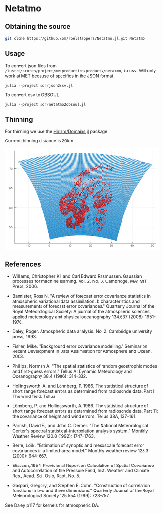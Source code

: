 # Netatmo

## Obtaining the source 

```bash
git clone https://github.com/roelstappers/Netatmo.jl.git Netatmo
```

## Usage 
To convert json files from `/lustre/storeB/project/metproduction/products/netatmo/`
 to csv. Will only work at MET because of specifics in the JSON format. 

```julia
julia --project scr/json2csv.jl
```

To convert csv to OBSOUL

```julia 
julia --project scr/netatmo2obsoul.jl
```

## Thinning 

For thinning we use the [Hirlam/Domains.jl](https://github.com/Hirlam/Domains.jl) package

Current thinning distance is 20km

![](docs/src/assets/scatter_metcoop25c_20km.png)


## References
* Williams, Christopher KI, and Carl Edward Rasmussen. Gaussian processes for machine learning. Vol. 2. No. 3. Cambridge, MA: MIT Press, 2006.

* Bannister, Ross N. "A review of forecast error covariance statistics in atmospheric variational data assimilation. I: Characteristics and measurements of forecast error covariances." Quarterly Journal of the Royal Meteorological Society: A journal of the atmospheric sciences, applied meteorology and physical oceanography 134.637 (2008): 1951-1970.


* Daley, Roger. Atmospheric data analysis. No. 2. Cambridge university press, 1993.
* Fisher, Mike. "Background error covariance modelling." Seminar on Recent Development in Data Assimilation for Atmosphere and Ocean. 2003.

* Phillips, Norman A. "The spatial statistics of random geostrophic modes and first-guess errors." Tellus A: Dynamic Meteorology and Oceanography 38.4 (1986): 314-332.
* Hollingsworth, A. and Lönnberg, P. 1986. The statistical structure of short  range forecast errors as determined from  radiosonde data.  Part I: The wind  field. Tellus 
* Lönnberg, P. and Hollingsworth, A. 1986. The statistical structure of short range  forecast errors as determined from radiosonde data. Part 11: the covariance of height and wind  errors. Tellus 38A, 137-161.
* Parrish, David F., and John C. Derber. "The National Meteorological Center's spectral statistical-interpolation analysis system." Monthly Weather Review 120.8 (1992): 1747-1763.
* Berre, Loïk. "Estimation of synoptic and mesoscale forecast error covariances in a limited-area model." Monthly weather review 128.3 (2000): 644-667.
* Eliassen,.1954. Provisional Report on Calculation of Spatial Covariance and Autocorrelation of the Pressure Field, Inst. Weather and Climate Res., Acad. Sci. Oslo, Rept. No. 5.

* Gaspari, Gregory, and Stephen E. Cohn. "Construction of correlation functions in two and three dimensions." Quarterly Journal of the Royal Meteorological Society 125.554 (1999): 723-757.


See Daley p117 for kernels for atmospheric DA.